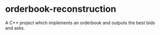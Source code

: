 # orderbook-reconstruction
A C++ project which implements an orderbook and outputs the best bids and asks.
